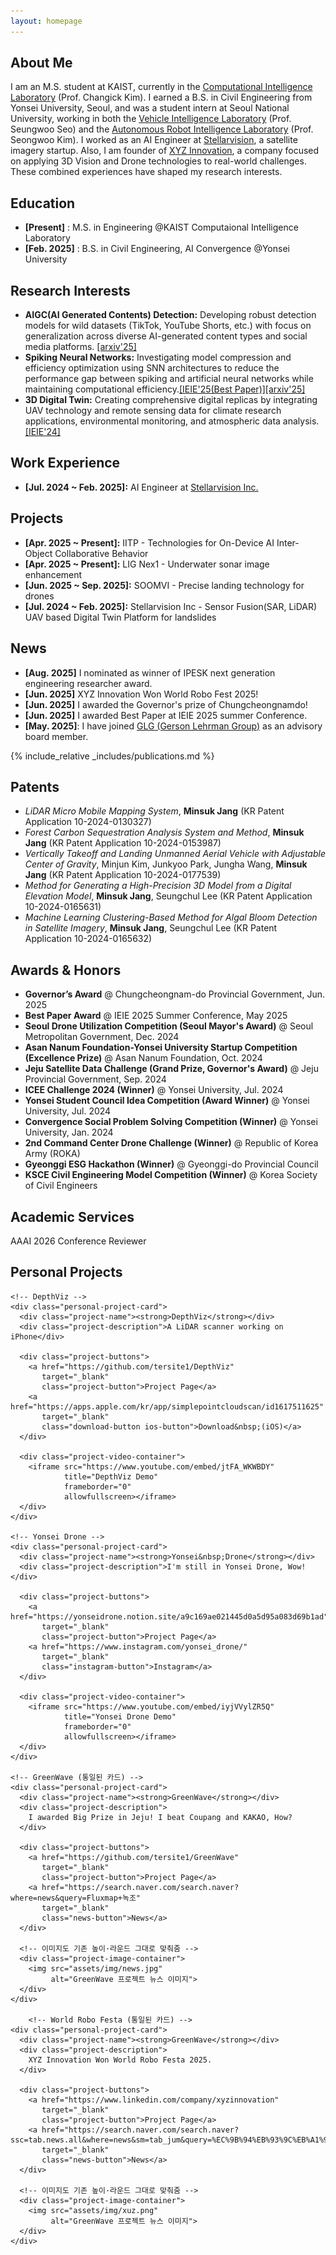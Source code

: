 ```yaml
---
layout: homepage
---
```


## About Me

I am an M.S. student at KAIST, currently in the [Computational Intelligence Laboratory](https://cilabs.kaist.ac.kr/) (Prof. Changick Kim). I earned a B.S. in Civil Engineering from Yonsei University, Seoul, and was a student intern at Seoul National University, working in both the [Vehicle Intelligence Laboratory](https://vi.snu.ac.kr/) (Prof. Seungwoo Seo) and the [Autonomous Robot Intelligence Laboratory](https://vi.snu.ac.kr/) (Prof. Seongwoo Kim). I worked as an AI Engineer at [Stellarvision](https://stellarvision.co.kr/en/), a satellite imagery startup. Also, I am founder of [XYZ Innovation](https://www.linkedin.com/company/xyzinnovation), a company focused on applying 3D Vision and Drone technologies to real-world challenges. These combined experiences have shaped my research interests.








## Education
* **[Present]** : M.S. in Engineering @KAIST Computaional Intelligence Laboratory
* **[Feb. 2025]** : B.S. in  Civil Engineering, AI Convergence @Yonsei University

## Research Interests

* **AIGC(AI Generated Contents) Detection:** Developing robust detection models for wild datasets (TikTok, YouTube Shorts, etc.) with focus on generalization across diverse AI-generated content types and social media platforms. [[arxiv'25]](https://arxiv.org/abs/2506.17592)
* **Spiking Neural Networks:** Investigating model compression and efficiency optimization using SNN architectures to reduce the performance gap between spiking and artificial neural networks while maintaining computational efficiency.[[IEIE'25(Best Paper)]](https://www.linkedin.com/posts/jadenjang_neuromorphiccomputing-visiontransformer-ai-activity-7348206102817189889-3Umd?utm_source=share&utm_medium=member_desktop&rcm=ACoAAEruz8kBUKyMdf_xZCXG6yIDp-BUSGMewOA)[[arxiv'25]](https://arxiv.org/abs/2508.01646) 
* **3D Digital Twin:** Creating comprehensive digital replicas by integrating UAV technology and remote sensing data for climate research applications, environmental monitoring, and atmospheric data analysis.
[[IEIE'24]](https://www.dbpia.co.kr/journal/articleDetail?nodeId=NODE11890368) 


## Work Experience

* **[Jul. 2024 ~ Feb. 2025]:** AI Engineer at [Stellarvision Inc.](https://stellarvision.co.kr/en/)


## Projects

* **[Apr. 2025 ~ Present]:** IITP - Technologies for On-Device AI Inter-Object Collaborative Behavior
* **[Apr. 2025 ~ Present]:** LIG Nex1 - Underwater sonar image enhancement
* **[Jun. 2025 ~ Sep. 2025]:** SOOMVI - Precise landing technology for drones
* **[Jul. 2024 ~ Feb. 2025]:** Stellarvision Inc - Sensor Fusion(SAR, LiDAR) UAV based Digital Twin Platform for landslides


## News
* **[Aug. 2025]** I nominated as winner of IPESK next generation engineering researcher award.
* **[Jun. 2025]** XYZ Innovation Won World Robo Fest 2025!
* **[Jun. 2025]** I awarded the Governor's prize of Chungcheongnamdo! 
* **[Jun. 2025]** I awarded Best Paper at IEIE 2025 summer Conference.
* **[May. 2025]**: I have joined [GLG (Gerson Lehrman Group)](https://glginsights.com/ko/?utm_source=google&utm_medium=paid&utm_campaign=GLG%20BRAND&utm_term=glg&gad_source=1&gad_campaignid=21845526237&gclid=CjwKCAjw4K3DBhBqEiwAYtG_9FFCdtJ4EJE-E1SPtnAW7iV62W9dxZ5IUlwkiPAfuqOmnNErZj6MAxoCgygQAvD_BwE) as an advisory board member.
  
{% include_relative _includes/publications.md %}


## Patents

* *LiDAR Micro Mobile Mapping System*, **Minsuk Jang** (KR Patent Application 10-2024-0130327)
* *Forest Carbon Sequestration Analysis System and Method*, **Minsuk Jang** (KR Patent Application 10-2024-0153987)
* *Vertically Takeoff and Landing Unmanned Aerial Vehicle with Adjustable Center of Gravity*, Minjun Kim, Junkyoo Park, Jungha Wang, **Minsuk Jang** (KR Patent Application 10-2024-0177539)
* *Method for Generating a High-Precision 3D Model from a Digital Elevation Model*, **Minsuk Jang**, Seungchul Lee (KR Patent Application 10-2024-0165631)
* *Machine Learning Clustering-Based Method for Algal Bloom Detection in Satellite Imagery*, **Minsuk Jang**, Seungchul Lee (KR Patent Application 10-2024-0165632)


  
## Awards & Honors

* **Governor’s Award** @ Chungcheongnam-do Provincial Government, Jun. 2025
* **Best Paper Award** @ IEIE 2025 Summer Conference, May 2025
* **Seoul Drone Utilization Competition <strong>(Seoul Mayor's Award)</strong>** @ Seoul Metropolitan Government, Dec. 2024
* **Asan Nanum Foundation-Yonsei University Startup Competition <strong>(Excellence Prize)</strong>** @ Asan Nanum Foundation, Oct. 2024
* **Jeju Satellite Data Challenge <strong>(Grand Prize, Governor's Award)</strong>** @ Jeju Provincial Government, Sep. 2024
* **ICEE Challenge 2024 (Winner)** @ Yonsei University, Jul. 2024
* **Yonsei Student Council Idea Competition (Award Winner)** @ Yonsei University, Jul. 2024
* **Convergence Social Problem Solving Competition (Winner)** @ Yonsei University, Jan. 2024
* **2nd Command Center Drone Challenge (Winner)** @ Republic of Korea Army (ROKA)
* **Gyeonggi ESG Hackathon (Winner)** @ Gyeonggi-do Provincial Council
* **KSCE Civil Engineering Model Competition (Winner)** @ Korea Society of Civil Engineers
  

## Academic Services

AAAI 2026 Conference Reviewer


## Personal Projects

<!-- ─────────── Personal Projects (통일 버전) ─────────── -->
<div class="main-personal-projects">
  <div class="personal-project-row">

    <!-- DepthViz -->
    <div class="personal-project-card">
      <div class="project-name"><strong>DepthViz</strong></div>
      <div class="project-description">A LiDAR scanner working on iPhone</div>

      <div class="project-buttons">
        <a href="https://github.com/tersite1/DepthViz"
           target="_blank"
           class="project-button">Project Page</a>
        <a href="https://apps.apple.com/kr/app/simplepointcloudscan/id1617511625"
           target="_blank"
           class="download-button ios-button">Download&nbsp;(iOS)</a>
      </div>

      <div class="project-video-container">
        <iframe src="https://www.youtube.com/embed/jtFA_WKWBDY"
                title="DepthViz Demo"
                frameborder="0"
                allowfullscreen></iframe>
      </div>
    </div>

    <!-- Yonsei Drone -->
    <div class="personal-project-card">
      <div class="project-name"><strong>Yonsei&nbsp;Drone</strong></div>
      <div class="project-description">I'm still in Yonsei Drone, Wow!</div>

      <div class="project-buttons">
        <a href="https://yonseidrone.notion.site/a9c169ae021445d0a5d95a083d69b1ad"
           target="_blank"
           class="project-button">Project Page</a>
        <a href="https://www.instagram.com/yonsei_drone/"
           target="_blank"
           class="instagram-button">Instagram</a>
      </div>

      <div class="project-video-container">
        <iframe src="https://www.youtube.com/embed/iyjVVylZR5Q"
                title="Yonsei Drone Demo"
                frameborder="0"
                allowfullscreen></iframe>
      </div>
    </div>

    <!-- GreenWave (통일된 카드) -->
    <div class="personal-project-card">
      <div class="project-name"><strong>GreenWave</strong></div>
      <div class="project-description">
        I awarded Big Prize in Jeju! I beat Coupang and KAKAO, How?
      </div>

      <div class="project-buttons">
        <a href="https://github.com/tersite1/GreenWave"
           target="_blank"
           class="project-button">Project Page</a>
        <a href="https://search.naver.com/search.naver?where=news&query=Fluxmap+녹조"
           target="_blank"
           class="news-button">News</a>
      </div>

      <!-- 이미지도 기존 높이·라운드 그대로 맞춰줌 -->
      <div class="project-image-container">
        <img src="assets/img/news.jpg"
             alt="GreenWave 프로젝트 뉴스 이미지">
      </div>
    </div>

        <!-- World Robo Festa (통일된 카드) -->
    <div class="personal-project-card">
      <div class="project-name"><strong>GreenWave</strong></div>
      <div class="project-description">
        XYZ Innovation Won World Robo Festa 2025.
      </div>

      <div class="project-buttons">
        <a href="https://www.linkedin.com/company/xyzinnovation"
           target="_blank"
           class="project-button">Project Page</a>
        <a href="https://search.naver.com/search.naver?ssc=tab.news.all&where=news&sm=tab_jum&query=%EC%9B%94%EB%93%9C%EB%A1%9C%EB%B3%B4%ED%8E%98%EC%8A%A4%ED%83%80+%EC%9E%A5%EB%AF%BC%EC%84%9D"
           target="_blank"
           class="news-button">News</a>
      </div>

      <!-- 이미지도 기존 높이·라운드 그대로 맞춰줌 -->
      <div class="project-image-container">
        <img src="assets/img/xuz.png"
             alt="GreenWave 프로젝트 뉴스 이미지">
      </div>
    </div>

  </div>
</div>





